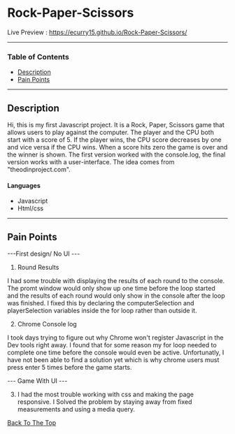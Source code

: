 # Rock-Paper-Scissors
Live Preview :
https://ecurry15.github.io/Rock-Paper-Scissors/

---

### Table of Contents

- [Description](#description)
- [Pain Points](#Pain-Points)


---

## Description

Hi, this is my first Javascript project. It is a Rock, Paper, Scissors game that allows users to play against the computer. The player and the CPU both start with a score of 5. If the player wins, the CPU score decreases by one and vice versa if the CPU wins. When a score hits zero the game is over and the winner is shown. The first version worked with the console.log, the final version works with a user-interface. The idea comes from "theodinproject.com".

#### Languages

- Javascript
- Html/css

---
## Pain Points
---First design/ No UI ---

1. Round Results 

I had some trouble with displaying the results of each round to the console. The promt window would only show up one time before the loop started and the results of each round would only show in the console after the loop was finished. I fixed this by declaring the computerSelection and playerSelection variables inside the for loop rather than outside it.

2. Chrome Console log

I took days trying to figure out why Chrome won't register Javascript in the Dev tools right away. I found that for some reason my for loop needed to complete one time before the console would even be active. Unfortunatly, I have not been able to  find a solution yet which is why chrome users must press enter 5 times before the game starts.

--- Game With UI ---

3. I had the most trouble working with css and making the page responsive. I Solved the problem by staying away from fixed measurements and using a media query. 

[Back To The Top](#Rock-Paper-Scissors)



